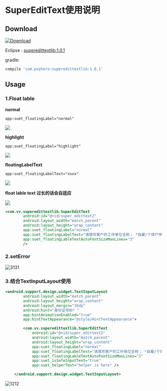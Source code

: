 # SuperEditText使用说明

## Download
[ ![Download](https://api.bintray.com/packages/impvphero/SuperEditText/SuperEditText/images/download.svg?version=1.0.1) ](https://bintray.com/impvphero/SuperEditText/SuperEditText/1.0.1/link)

Eclipse : [superedittextlib:1.0.1](https://bintray.com/impvphero/SuperEditText/SuperEditText/view/files#files/com%2Fpvphero%2Fsuperedittextlib%2F1.0.1)

gradle:

```groovy
compile 'com.pvphero:superedittextlib:1.0.1'
```

## Usage

### 1.Float lable

**normal**

```
app:suet_floatingLabel="normal"
```
![](http://paynnyvep.bkt.clouddn.com/2018-08-30-15356086570487.gif)

**highlight**

```
app:suet_floatingLabel="highlight"
```

![](http://paynnyvep.bkt.clouddn.com/2018-08-30-15356090587122.gif)

**floatingLabelText**

```
app:suet_floatingLabelText="xxxx"
```

![](http://paynnyvep.bkt.clouddn.com/2018-08-30-15356094170665.gif)


**float lable text 过长的话会自适应**

![](http://paynnyvep.bkt.clouddn.com/2018-08-30-15356098117032.gif)

```xml
<com.vv.superedittextlib.SuperEditText
        android:id="@+id/super_edittext2"
        android:layout_width="match_parent"
        android:layout_height="wrap_content"
        app:suet_floatingLabel="normal"
        app:suet_floatingLabelText="请填写客户的工作单位全称； *自雇/个体户申请人：+\nSE+单位/个体名称 *农民/务农申请人：FM+雇主/能够证明客户职业的联系人姓名 *自由职业者申请人：FR+能够证明客户职业的联系人姓名"
        app:suet_floatingLableTextAutoFontSizeMaxLines="3"
        />
```

### 2.setError

![3131](http://paynnyvep.bkt.clouddn.com/2018-08-30-3131.png)




### 3.结合TextInputLayout使用

```xml
<android.support.design.widget.TextInputLayout
        android:layout_width="match_parent"
        android:layout_height="wrap_content"
        android:layout_margin="16dp"
        android:hint="身份证号码* "
        app:hintAnimationEnabled="true"
        app:hintTextAppearance="@style/HintTextAppearance">

        <com.vv.superedittextlib.SuperEditText
            android:id="@+id/super_edittext2"
            android:layout_width="match_parent"
            android:layout_height="wrap_content"
            app:suet_floatingLabel="normal"
            app:suet_floatingLabelText="请填写客户的工作单位全称； *自雇/个体户申请人：+\nSE+单位/个体名称 *农民/务农申请人：FM+雇主/能够证明客户职业的联系人姓名 *自由职业者申请人：FR+能够证明客户职业的联系人姓名"
            app:suet_floatingLableTextAutoFontSizeMaxLines="3"
            app:suet_isSafeInputText="true"
            app:suet_helperText="helper is here" />

    </android.support.design.widget.TextInputLayout>
```

![1212](http://paynnyvep.bkt.clouddn.com/2018-08-30-1212.png)















